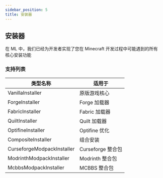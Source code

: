 ```yaml
---
sidebar_position: 5
title: 安装器
---
```


## 安装器

在 ML 中，我们已经为开发者实现了您在 Minecraft 开发过程中可能遇到的所有核心安装功能

### 支持列表

| 类型名称 | 适用于 |
|----------|--------|
| VanillaInstaller | 原版游戏核心 |
| ForgeInstaller | Forge 加载器 |
| FabricInstaller | Fabric 加载器 |
| QuiltInstaller | Quilt 加载器 |
| OptifineInstaller | Optifine 优化 |
| CompositeInstaller | 组合安装 |
| CurseforgeModpackInstaller | Curseforge 整合包 |
| ModrinthModpackInstaller | Modrinth 整合包 |
| McbbsModpackInstaller | MCBBS 整合包 |
